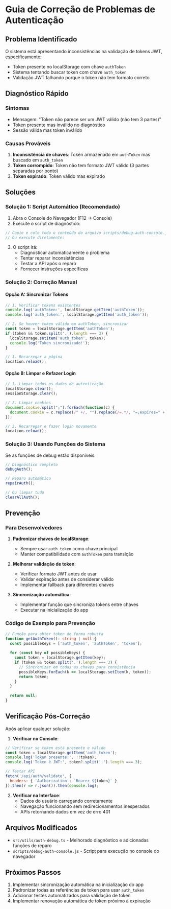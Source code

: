 # Guia de Correção de Problemas de Autenticação

## Problema Identificado

O sistema está apresentando inconsistências na validação de tokens JWT, especificamente:
- Token presente no localStorage com chave `authToken` 
- Sistema tentando buscar token com chave `auth_token`
- Validação JWT falhando porque o token não tem formato correto

## Diagnóstico Rápido

### Sintomas
- Mensagem: "Token não parece ser um JWT válido (não tem 3 partes)"
- Token presente mas inválido no diagnóstico
- Sessão válida mas token inválido

### Causas Prováveis
1. **Inconsistência de chaves**: Token armazenado em `authToken` mas buscado em `auth_token`
2. **Token corrompido**: Token não tem formato JWT válido (3 partes separadas por ponto)
3. **Token expirado**: Token válido mas expirado

## Soluções

### Solução 1: Script Automático (Recomendado)

1. Abra o Console do Navegador (F12 → Console)
2. Execute o script de diagnóstico:

```javascript
// Copie e cole todo o conteúdo do arquivo scripts/debug-auth-console.js
// Ou execute diretamente:
```

3. O script irá:
   - Diagnosticar automaticamente o problema
   - Tentar reparar inconsistências
   - Testar a API após o reparo
   - Fornecer instruções específicas

### Solução 2: Correção Manual

#### Opção A: Sincronizar Tokens
```javascript
// 1. Verificar tokens existentes
console.log('authToken:', localStorage.getItem('authToken'));
console.log('auth_token:', localStorage.getItem('auth_token'));

// 2. Se houver token válido em authToken, sincronizar
const token = localStorage.getItem('authToken');
if (token && token.split('.').length === 3) {
  localStorage.setItem('auth_token', token);
  console.log('Token sincronizado!');
}

// 3. Recarregar a página
location.reload();
```

#### Opção B: Limpar e Refazer Login
```javascript
// 1. Limpar todos os dados de autenticação
localStorage.clear();
sessionStorage.clear();

// 2. Limpar cookies
document.cookie.split(";").forEach(function(c) { 
  document.cookie = c.replace(/^ +/, "").replace(/=.*/, "=;expires=" + new Date().toUTCString() + ";path=/"); 
});

// 3. Recarregar e fazer login novamente
location.reload();
```

### Solução 3: Usando Funções do Sistema

Se as funções de debug estão disponíveis:

```javascript
// Diagnóstico completo
debugAuth();

// Reparo automático
repairAuth();

// Ou limpar tudo
clearAllAuth();
```

## Prevenção

### Para Desenvolvedores

1. **Padronizar chaves de localStorage**:
   - Sempre usar `auth_token` como chave principal
   - Manter compatibilidade com `authToken` para transição

2. **Melhorar validação de token**:
   - Verificar formato JWT antes de usar
   - Validar expiração antes de considerar válido
   - Implementar fallback para diferentes chaves

3. **Sincronização automática**:
   - Implementar função que sincroniza tokens entre chaves
   - Executar na inicialização do app

### Código de Exemplo para Prevenção

```typescript
// Função para obter token de forma robusta
function getAuthToken(): string | null {
  const possibleKeys = ['auth_token', 'authToken', 'token'];
  
  for (const key of possibleKeys) {
    const token = localStorage.getItem(key);
    if (token && token.split('.').length === 3) {
      // Sincronizar em todas as chaves para consistência
      possibleKeys.forEach(k => localStorage.setItem(k, token));
      return token;
    }
  }
  
  return null;
}
```

## Verificação Pós-Correção

Após aplicar qualquer solução:

1. **Verificar no Console**:
```javascript
// Verificar se token está presente e válido
const token = localStorage.getItem('auth_token');
console.log('Token presente:', !!token);
console.log('Token é JWT:', token?.split('.').length === 3);

// Testar API
fetch('/api/auth/validate', {
  headers: { 'Authorization': `Bearer ${token}` }
}).then(r => r.json()).then(console.log);
```

2. **Verificar na Interface**:
   - Dados do usuário carregando corretamente
   - Navegação funcionando sem redirecionamentos inesperados
   - APIs retornando dados em vez de erro 401

## Arquivos Modificados

- `src/utils/auth-debug.ts` - Melhorado diagnóstico e adicionadas funções de reparo
- `scripts/debug-auth-console.js` - Script para execução no console do navegador

## Próximos Passos

1. Implementar sincronização automática na inicialização do app
2. Padronizar todas as referências de token para usar `auth_token`
3. Adicionar testes automatizados para validação de token
4. Implementar renovação automática de token próximo à expiração 